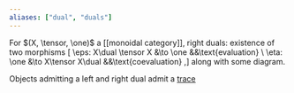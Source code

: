 ```yaml
---
aliases: ["dual", "duals"]
---
```


For $(X, \tensor, \one)$ a [[monoidal category]], right duals: existence of two morphisms
\[
\eps: X\dual \tensor X &\to \one &&\text{evaluation} \\
\eta: \one &\to X\tensor X\dual &&\text{coevaluation}
,\]
along with some diagram.

Objects admitting a left and right dual admit a [trace](trace%20(monoidal%20categories).md)